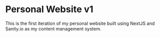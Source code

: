 # Personal Website v1
This is the first iteration of my personal website built using NextJS and Sanity.io as my content management system.
